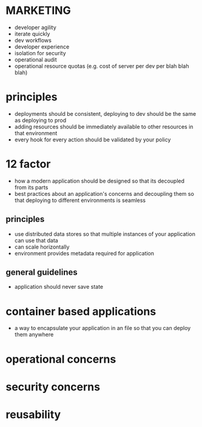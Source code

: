 # MARKETING
  - developer agility
  - iterate quickly
  - dev workflows
  - developer experience
  - isolation for security
  - operational audit
  - operational resource quotas (e.g. cost of server per dev per blah blah blah)
# principles
  - deployments should be consistent, deploying to dev should be the same as deploying to prod
  - adding resources should be immediately available to other resources in that environment
  - every hook for every action should be validated by your policy
# 12 factor
  - how a modern application should be designed so that its decoupled from its parts
  - best practices about an application's concerns and decoupling them so that deploying to different environments is seamless
## principles
  - use distributed data stores so that multiple instances of your application can use that data
  - can scale horizontally
  - environment provides metadata required for application
## general guidelines
  - application should never save state

# container based applications
  - a way to encapsulate your application in an file so that you can deploy them anywhere

# operational concerns

# security concerns

# reusability
